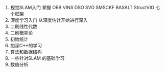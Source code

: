 <!--
 * @Author: Liu Weilong
 * @Date: 2021-01-25 10:48:44
 * @LastEditors: Liu Weilong 
 * @LastEditTime: 2021-01-25 13:11:54
 * @FilePath: /3rd-test-learning/work_record/learning_task/week_plan_collection_2021/goal.md
 * @Description：
-->

1. 视觉SLAM入门 掌握 ORB VINS DSO SVO SMSCKF BASALT StructVIO 七个框架
2. 深度学习入门  从深度估计开始进行深入
3. 二刷线性代数
4. 二刷概率论
5. 初始统计
6. 加深C++的学习
7. 算法和数据结构
8. 一些针对SLAM 的基础学习
9. 数值分析